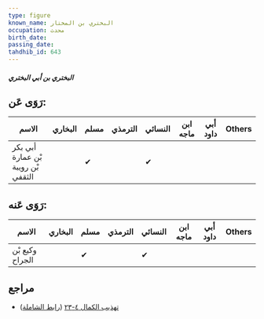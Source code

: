 ```yaml
---
type: figure
known_name: البختري بن المختار
occupation: محدث
birth_date:
passing_date:
tahdhib_id: 643
---
```

##### البختري بن أبي البختري

## رَوَى عَن:
| الاسم                              | البخاري | مسلم | الترمذي | النسائي | ابن ماجه | أبي داود | Others |
| ---------------------------------- | ------- | ---- | ------- | ------- | -------- | -------- | ------ |
| أبي بكر بْن عمارة بْن رويبة الثقفي |         | ✔    |         | ✔       |          |          |        |
## رَوَى عَنه:
| الاسم           | البخاري | مسلم | الترمذي | النسائي | ابن ماجه | أبي داود | Others |
| --------------- | ------- | ---- | ------- | ------- | -------- | -------- | ------ |
| وكيع بْن الجراح |         | ✔    |         | ✔       |          |          |        |
## مراجع
- [تهذيب الكمال ٤-٢٣](obsidian://open?vault=Tahdhib-al-Kamal&file=Figures/٦٤٣-البختري%20بن%20أبي%20البختري) ([رابط الشاملة](https://shamela.ws/book/3722/1537))